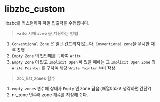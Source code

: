 # libzbc_custom

libzbc를 커스텀하여 파일 입출력을 수행합니다.

> write 시에 zone 을 지정하는 방법
1. `Conventional Zone` 은 일단 건드리지 않는다. `Conventional zone`을 무시한 채로 진행.
2. `Empty Zone` 의 첫번째를 구하여 `Write`
3. `Empty Zone` 이 없고 `Implicit Open` 이 있을 때에는 
그 `Implicit Open Zone` 의 `Write Pointer` 를 구하여
해당 `Write Pointer` 부터 작성

> zbc_list_zones 함수
1. `empty_zones` 변수에 상태가 `Empty` 인 zone 담음 (배열이라고 생각하면 간단?)
2. nr_zone 변수에 zone 개수를 지정해 준다.

